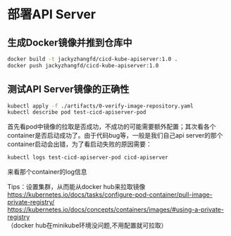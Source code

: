 # 部署API Server  

## 生成Docker镜像并推到仓库中  
```bash
docker build -t jackyzhangfd/cicd-kube-apiserver:1.0 .  
docker push jackyzhangfd/cicd-kube-apiserver:1.0  
```

## 测试API Server镜像的正确性  
```bash
kubectl apply -f ./artifacts/0-verify-image-repository.yaml  
kubectl describe pod test-cicd-apiserver-pod
```
首先看pod中镜像的拉取是否成功，不成功的可能需要额外配置；其次看各个container是否启动成功了。由于代码bug等，一般是我们自己api server的那个container启动会出错，为了看启动失败的原因需要：  
```bash
kubectl logs test-cicd-apiserver-pod cicd-apiserver
```
来看那个container的log信息  

Tips：设置集群，从而能从docker hub来拉取镜像  
https://kubernetes.io/docs/tasks/configure-pod-container/pull-image-private-registry/  
https://kubernetes.io/docs/concepts/containers/images/#using-a-private-registry  
（docker hub在minikube环境没问题,不用配置就可拉取）  

